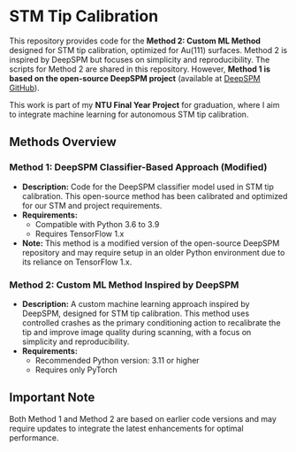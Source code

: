 # STM Tip Calibration

This repository provides code for the **Method 2: Custom ML Method** designed for STM tip calibration, optimized for Au(111) surfaces. Method 2 is inspired by DeepSPM but focuses on simplicity and reproducibility. The scripts for Method 2 are shared in this repository. However, **Method 1 is based on the open-source DeepSPM project** (available at [DeepSPM GitHub](https://github.com/abred/DeepSPM)).

This work is part of my **NTU Final Year Project** for graduation, where I aim to integrate machine learning for autonomous STM tip calibration.

## Methods Overview

### Method 1: DeepSPM Classifier-Based Approach (Modified)
- **Description:** Code for the DeepSPM classifier model used in STM tip calibration. This open-source method has been calibrated and optimized for our STM and project requirements.
- **Requirements:**
  - Compatible with Python 3.6 to 3.9
  - Requires TensorFlow 1.x
- **Note:** This method is a modified version of the open-source DeepSPM repository and may require setup in an older Python environment due to its reliance on TensorFlow 1.x.

### Method 2: Custom ML Method Inspired by DeepSPM
- **Description:** A custom machine learning approach inspired by DeepSPM, designed for STM tip calibration. This method uses controlled crashes as the primary conditioning action to recalibrate the tip and improve image quality during scanning, with a focus on simplicity and reproducibility.
- **Requirements:**
  - Recommended Python version: 3.11 or higher
  - Requires only PyTorch

## Important Note
Both Method 1 and Method 2 are based on earlier code versions and may require updates to integrate the latest enhancements for optimal performance.

